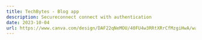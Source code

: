 ```yaml
---
title: TechBytes - Blog app
description: Secureconnect connect with authentication
date: 2023-10-04
url: https://www.canva.com/design/DAF22qNeMOU/40FU4w3RRtXRrCfMzgiHwA/watch?utm_content=DAF22qNeMOU&utm_campaign=designshare&utm_medium=link&utm_source=editor
---
```

